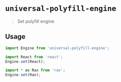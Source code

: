 # `universal-polyfill-engine`

> Set polyfill engine

## Usage

```js
import Engine from 'universal-polyfill-engine';

import React from 'react';
Engine.set(React);

import * as Rax from 'rax';
Engine.set(Rax);
```
